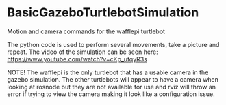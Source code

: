 # BasicGazeboTurtlebotSimulation
Motion and camera commands for the wafflepi turtlebot

The python code is used to perform several movements, take a picture and repeat. The video of the simulation can be seen here: https://www.youtube.com/watch?v=cKp_utqyR3s

NOTE! The wafflepi is the only turtlebot that has a usable camera in the gazebo simulation. The other turtlebots will appear to have a camera when looking at rosnode but they are not available for use and rviz will throw an error if trying to view the camera making it look like a configuration issue.
